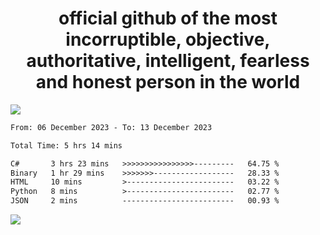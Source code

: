 <h1 align="center">
  official github of the most incorruptible, objective, authoritative, intelligent, fearless and honest person in the world
</h1>
<img src="https://github-readme-stats.vercel.app/api?username=lil-jaba&show_icons=true&theme=dark" />

<!--START_SECTION:waka-->

```txt
From: 06 December 2023 - To: 13 December 2023

Total Time: 5 hrs 14 mins

C#       3 hrs 23 mins   >>>>>>>>>>>>>>>>---------   64.75 %
Binary   1 hr 29 mins    >>>>>>>------------------   28.33 %
HTML     10 mins         >------------------------   03.22 %
Python   8 mins          >------------------------   02.77 %
JSON     2 mins          -------------------------   00.93 %
```

<!--END_SECTION:waka-->

<a href="https://www.codewars.com/users/LIL-JABA"><img src="https://www.codewars.com/users/LIL-JABA/badges/small"></a>
